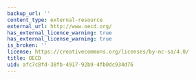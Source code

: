 ```yaml
---
backup_url: ''
content_type: external-resource
external_url: http://www.oecd.org/
has_external_licence_warning: true
has_external_license_warning: true
is_broken: ''
license: https://creativecommons.org/licenses/by-nc-sa/4.0/
title: OECD
uid: afc7c8fd-38fb-4917-92b9-4fb0dc934d76
---
```

